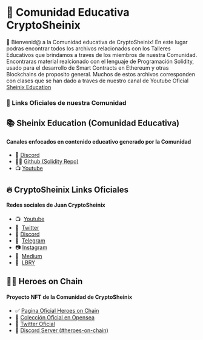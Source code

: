 # 🙌 Comunidad Educativa CryptoSheinix

👋 Bienvenid@ a la Comunidad educativa de CryptoSheinix! En este lugar podras encontrar todos los archivos relacionados con los Talleres Educativos que brindamos a traves de los miembros de nuestra Comunidad. 
Encontraras material realcionado con el lenguaje de Programación Solidity, usado para el desarrollo de Smart Contracts en Ethereum y otras Blockchains de proposito general. Muchos de estos archivos corresponden con clases que se han dado a traves de nuestro canal de Youtube Oficial [Sheinix Education](https://www.youtube.com/channel/UCSJmhyHvzgymarsPSdv24xA)  


### 🔗 Links Oficiales de nuestra Comunidad

## 📚 Sheinix Education (Comunidad Educativa)
#### Canales enfocados en contenido educativo generado por la Comunidad

- 💬  [Discord](https://discord.gg/y9QuKn2bRs)
- 👩‍💻  [Github (Solidity Repo)](https://github.com/cryptosheinix/community-solidity)
- 📺  [Youtube](https://www.youtube.com/channel/UCSJmhyHvzgymarsPSdv24xA)  


## 🔥 CryptoSheinix Links Oficiales 
#### Redes sociales de Juan CryptoSheinix

- 📺  [Youtube](https://www.youtube.com/c/CryptoSheinix)
- 🐥  [Twitter](https://twitter.com/sheinix)
- 💬  [Discord](https://discord.gg/y9QuKn2bRs)
- 💬  [Telegram](https://t.me/cryptosheinixchat)
- 📷  [Instagram](https://www.instagram.com/crypto.sheinix/)
- 📖  [Medium](https://medium.com/@sheinix)
- 📙  [LBRY](https://open.lbry.com/@CryptoSheinix:d)  


## 🦸‍♀️ Heroes on Chain 
#### Proyecto NFT de la Comunidad de CryptoSheinix

- ✅  [Pagina Oficial Heroes on Chain](https://heroesonchain.com/)
- 🧸  [Colección Oficial en Opensea](https://opensea.io/collection/heroes-on-chain)
- 🐥  [Twitter Oficial](https://twitter.com/heroesonchain)
- 💬  [Discord Server (#heroes-on-chain)](https://discord.gg/y9QuKn2bRs)